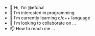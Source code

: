 - 👋 Hi, I’m @efdaal
- 👀 I’m interested in programming
- 🌱 I’m currently learning c/c++ language
- 💞️ I’m looking to collaborate on ...
- 📫 How to reach me ...

<!---
efdaal/efdaal is a ✨ special ✨ repository because its `README.md` (this file) appears on your GitHub profile.
You can click the Preview link to take a look at your changes.
--->
